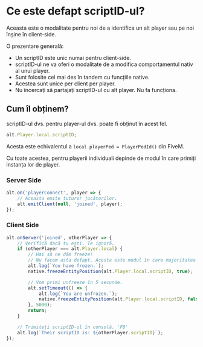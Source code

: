 # Ce este defapt scriptID-ul?

Aceasta este o modalitate pentru noi de a identifica un alt player sau pe noi înșine în client-side.

O prezentare generală:

-   Un scriptID este unic numai pentru client-side.
-   scriptID-ul ne va oferi o modalitate de a modifica comportamentul nativ al unui player.
-   Sunt folosite cel mai des în tandem cu funcțiile native.
-   Acestea sunt unice per client per player.
-   Nu încercați să partajați scriptID-ul cu alt player. Nu fa funcționa.

## Cum îl obținem?

scriptID-ul dvs. pentru player-ul dvs. poate fi obținut în acest fel.

```js
alt.Player.local.scriptID;
```

Acesta este echivalentul a `local playerPed = PlayerPedId()` din FiveM.

Cu toate acestea, pentru playerii individuali depinde de modul în care primiți instanța lor de player.

### Server Side

```js
alt.on('playerConnect', player => {
    // Aceasta emite tuturor jucătorilor.
    alt.emitClient(null, 'joined', player);
});
```

### Client Side

```js
alt.onServer('joined', otherPlayer => {
    // Verifică dacă tu ești. Te ignoră.
    if (otherPlayer === alt.Player.local) {
        // Hai să ne dăm freeze!
        // Nu facem asta defapt. Acesta este modul în care majoritatea funcțiilor native lucrează cu scriptID-ul.
        alt.log(`You have frozen.`);
        native.freezeEntityPosition(alt.Player.local.scriptID, true);

        // Vom primi unfreeze în 5 secunde.
        alt.setTimeout(() => {
            alt.log(`You are unfrozen.`);
            native.freezeEntityPosition(alt.Player.local.scriptID, false);
        }, 5000);
        return;
    }

    // Trimiteți scriptID-ul în consolă. 'F8'
    alt.log(`Their scriptID is: ${otherPlayer.scriptID}`);
});
```
